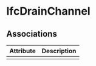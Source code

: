 IfcDrainChannel
===============
Associations
------------
| Attribute   | Description   |
|-------------|---------------|
|             |               |

